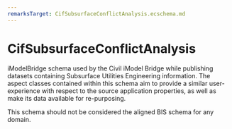 ```yaml
---
remarksTarget: CifSubsurfaceConflictAnalysis.ecschema.md
---
```


# CifSubsurfaceConflictAnalysis

iModelBridge schema used by the Civil iModel Bridge while publishing datasets containing Subsurface Utilities Engineering information. The aspect classes contained within this schema aim to provide a similar user-experience with respect to the source application properties, as well as make its data available for re-purposing. 

This schema should not be considered the aligned BIS schema for any domain.